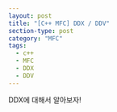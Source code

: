 ```yaml
---
layout: post
title: "[C++ MFC] DDX / DDV"
section-type: post
category: "MFC"
tags:
  - c++
  - MFC
  - DDX
  - DDV
---
```


DDX에 대해서 알아보자!
